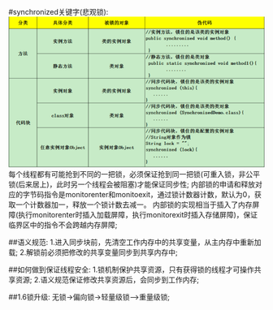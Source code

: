 #synchronized关键字(悲观锁):
![img.png](img.png)  
每个线程都有可能抢到不同的一把锁，必须保证抢到同一把锁(可重入锁，非公平锁(后来居上)，此时另一个线程会被阻塞)才能保证同步性;
内部锁的申请和释放对应的字节码指令是monitorenter和monitoexit，通过锁计数器计数，默认为0，获取一个计数器加一，释放一个锁计数去减一。
内部锁的实现相当于插入了内存屏障(执行monitorenter时插入加载屏障，执行monitorexit时插入存储屏障)，保证临界区中的指令不会跨越内存屏障;

##语义规范:
1.进入同步块前，先清空工作内存中的共享变量，从主内存中重新加载;
2.解锁前必须把修改的共享变量同步到共享内存中;

##如何做到保证线程安全:
1.锁机制保护共享资源，只有获得锁的线程才可操作共享资源;
2.语义规范保证修改共享资源后，会同步到工作内存;

##1.6锁升级: 无锁->偏向锁->轻量级锁—>重量级锁;
    